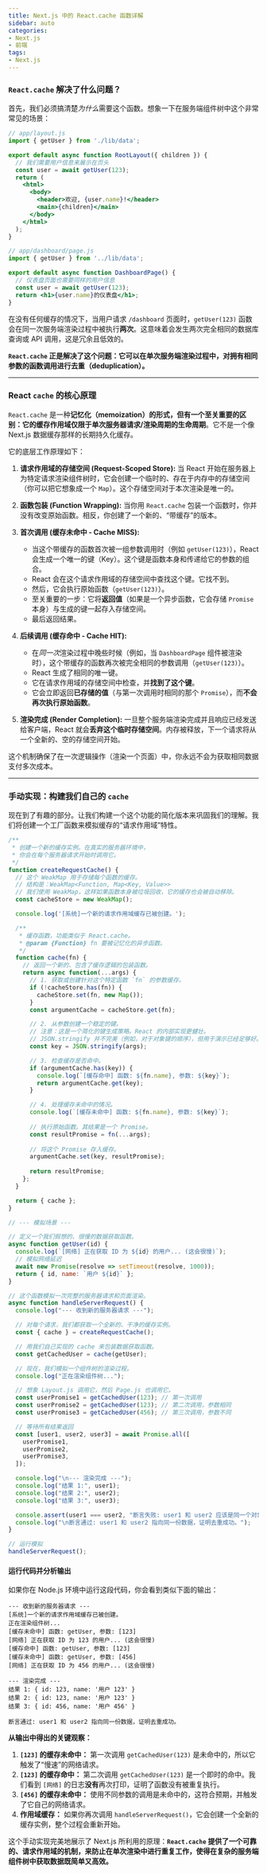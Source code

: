 ```yaml
---
title: Next.js 中的 React.cache 函数详解
sidebar: auto
categories: 
- Next.js
- 前端
tags: 
- Next.js
---
```


### `React.cache` 解决了什么问题？

首先，我们必须搞清楚*为什么*需要这个函数。想象一下在服务端组件树中这个非常常见的场景：

```jsx
// app/layout.js
import { getUser } from './lib/data';

export default async function RootLayout({ children }) {
  // 我们需要用户信息来展示在页头
  const user = await getUser(123); 
  return (
    <html>
      <body>
        <header>欢迎, {user.name}!</header>
        <main>{children}</main>
      </body>
    </html>
  );
}

// app/dashboard/page.js
import { getUser } from '../lib/data';

export default async function DashboardPage() {
  // 仪表盘页面也需要同样的用户信息
  const user = await getUser(123); 
  return <h1>{user.name}的仪表盘</h1>;
}
```

在没有任何缓存的情况下，当用户请求 `/dashboard` 页面时，`getUser(123)` 函数会在同一次服务端渲染过程中被执行**两次**。这意味着会发生两次完全相同的数据库查询或 API 调用，这是冗余且低效的。

**`React.cache` 正是解决了这个问题：它可以在单次服务端渲染过程中，对拥有相同参数的函数调用进行去重（deduplication）。**

---

### React `cache` 的核心原理

`React.cache` 是一种**记忆化（memoization）**的形式，但有一个至关重要的区别：它的缓存**作用域仅限于单次服务器请求/渲染周期的生命周期**。它不是一个像 Next.js 数据缓存那样的长期持久化缓存。

它的底层工作原理如下：

1.  **请求作用域的存储空间 (Request-Scoped Store):** 当 React 开始在服务器上为特定请求渲染组件树时，它会创建一个临时的、存在于内存中的存储空间（你可以把它想象成一个 `Map`）。这个存储空间对于本次渲染是唯一的。

2.  **函数包装 (Function Wrapping):** 当你用 `React.cache` 包装一个函数时，你并没有改变原始函数。相反，你创建了一个新的、“带缓存”的版本。

3.  **首次调用 (缓存未命中 - Cache MISS):**
    *   当这个带缓存的函数首次被一组参数调用时（例如 `getUser(123)`），React 会生成一个唯一的键（Key）。这个键是函数本身和传递给它的参数的组合。
    *   React 会在这个请求作用域的存储空间中查找这个键。它找不到。
    *   然后，它会执行原始函数（`getUser(123)`）。
    *   至关重要的一步：它将**返回值**（如果是一个异步函数，它会存储 `Promise` 本身）与生成的键一起存入存储空间。
    *   最后返回结果。

4.  **后续调用 (缓存命中 - Cache HIT):**
    *   在*同一次*渲染过程中晚些时候（例如，当 `DashboardPage` 组件被渲染时），这个带缓存的函数再次被完全相同的参数调用（`getUser(123)`）。
    *   React 生成了相同的唯一键。
    *   它在请求作用域的存储空间中检查，并**找到了这个键**。
    *   它会立即返回**已存储的值**（与第一次调用时相同的那个 `Promise`），而**不会再次执行原始函数**。

5.  **渲染完成 (Render Completion):** 一旦整个服务端渲染完成并且响应已经发送给客户端，React 就会**丢弃这个临时存储空间**。内存被释放，下一个请求将从一个全新的、空的存储空间开始。

这个机制确保了在一次逻辑操作（渲染一个页面）中，你永远不会为获取相同数据支付多次成本。

---

### 手动实现：构建我们自己的 `cache`

现在到了有趣的部分。让我们构建一个这个功能的简化版本来巩固我们的理解。我们将创建一个工厂函数来模拟缓存的“请求作用域”特性。

```javascript
/**
 * 创建一个新的缓存实例。在真实的服务器环境中，
 * 你会在每个服务器请求开始时调用它。
 */
function createRequestCache() {
  // 这个 WeakMap 用于存储每个函数的缓存。
  // 结构是：WeakMap<Function, Map<Key, Value>>
  // 我们使用 WeakMap，这样如果函数本身被垃圾回收，它的缓存也会被自动移除。
  const cacheStore = new WeakMap();

  console.log('[系统]一个新的请求作用域缓存已被创建。');

  /**
   * 缓存函数，功能类似于 React.cache。
   * @param {Function} fn 要被记忆化的异步函数。
   */
  function cache(fn) {
    // 返回一个新的、包含了缓存逻辑的包装函数。
    return async function(...args) {
      // 1. 获取或创建针对这个特定函数 `fn` 的参数缓存。
      if (!cacheStore.has(fn)) {
        cacheStore.set(fn, new Map());
      }
      const argumentCache = cacheStore.get(fn);

      // 2. 从参数创建一个稳定的键。
      // 注意：这是一个简化的键生成策略。React 的内部实现更健壮。
      // JSON.stringify 并不完美（例如，对于对象键的顺序），但用于演示已经足够好。
      const key = JSON.stringify(args);

      // 3. 检查缓存是否命中。
      if (argumentCache.has(key)) {
        console.log(`[缓存命中] 函数: ${fn.name}, 参数: ${key}`);
        return argumentCache.get(key);
      }

      // 4. 处理缓存未命中的情况。
      console.log(`[缓存未命中] 函数: ${fn.name}, 参数: ${key}`);
    
      // 执行原始函数。其结果是一个 Promise。
      const resultPromise = fn(...args);
    
      // 将这个 Promise 存入缓存。
      argumentCache.set(key, resultPromise);
    
      return resultPromise;
    };
  }

  return { cache };
}

// --- 模拟场景 ---

// 定义一个我们假想的、很慢的数据获取函数。
async function getUser(id) {
  console.log(`[网络] 正在获取 ID 为 ${id} 的用户... (这会很慢)`);
  // 模拟网络延迟
  await new Promise(resolve => setTimeout(resolve, 1000)); 
  return { id, name: `用户 ${id}` };
}

// 这个函数模拟一次完整的服务器请求和页面渲染。
async function handleServerRequest() {
  console.log("--- 收到新的服务器请求 ---");

  // 对每个请求，我们都获取一个全新的、干净的缓存实例。
  const { cache } = createRequestCache();

  // 用我们自己实现的 cache 来包装数据获取函数。
  const getCachedUser = cache(getUser);

  // 现在，我们模拟一个组件树的渲染过程。
  console.log("正在渲染组件树...");

  // 想象 Layout.js 调用它，然后 Page.js 也调用它。
  const userPromise1 = getCachedUser(123); // 第一次调用
  const userPromise2 = getCachedUser(123); // 第二次调用，参数相同
  const userPromise3 = getCachedUser(456); // 第三次调用，参数不同

  // 等待所有结果返回
  const [user1, user2, user3] = await Promise.all([
    userPromise1,
    userPromise2,
    userPromise3,
  ]);

  console.log("\n--- 渲染完成 ---");
  console.log("结果 1:", user1);
  console.log("结果 2:", user2);
  console.log("结果 3:", user3);

  console.assert(user1 === user2, "断言失败: user1 和 user2 应该是同一个对象引用！");
  console.log("\n断言通过: user1 和 user2 指向同一份数据，证明去重成功。");
}

// 运行模拟
handleServerRequest();
```

#### 运行代码并分析输出

如果你在 Node.js 环境中运行这段代码，你会看到类似下面的输出：

```
--- 收到新的服务器请求 ---
[系统]一个新的请求作用域缓存已被创建。
正在渲染组件树...
[缓存未命中] 函数: getUser, 参数: [123]
[网络] 正在获取 ID 为 123 的用户... (这会很慢)
[缓存命中] 函数: getUser, 参数: [123]
[缓存未命中] 函数: getUser, 参数: [456]
[网络] 正在获取 ID 为 456 的用户... (这会很慢)

--- 渲染完成 ---
结果 1: { id: 123, name: '用户 123' }
结果 2: { id: 123, name: '用户 123' }
结果 3: { id: 456, name: '用户 456' }

断言通过: user1 和 user2 指向同一份数据，证明去重成功。
```

**从输出中得出的关键观察：**

1.  **`[123]` 的缓存未命中：** 第一次调用 `getCachedUser(123)` 是未命中的，所以它触发了“慢速”的网络请求。
2.  **`[123]` 的缓存命中：** 第二次调用 `getCachedUser(123)` 是一个即时的命中。我们看到 `[网络]` 的日志**没有**再次打印，证明了函数没有被重复执行。
3.  **`[456]` 的缓存未命中：** 使用不同参数的调用是未命中的，这符合预期，并触发了它自己的网络请求。
4.  **作用域缓存：** 如果你再次调用 `handleServerRequest()`，它会创建一个全新的缓存实例，整个过程会重新开始。

这个手动实现完美地展示了 Next.js 所利用的原理：**`React.cache` 提供了一个可靠的、请求作用域的机制，来防止在单次渲染中进行重复工作，使得在复杂的服务端组件树中获取数据既简单又高效。**
